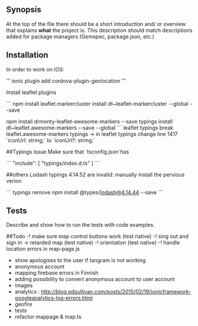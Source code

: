 ## Synopsis

At the top of the file there should be a short introduction and/ or overview that explains **what** the project is. This description should match descriptions added for package managers (Gemspec, package.json, etc.)


## Installation
In order to work on IOS:

’’’
ionic plugin add cordova-plugin-geolocation
’’’

Install leaflet plugins

´´´
npm install leaflet.markercluster
install dt~leaflet-markercluster --global --save

npm install drmonty-leaflet-awesome-markers --save
typings install dt~leaflet.awesome-markers --save --global
´´´
leaflet typings break leaflet.awesome-markers typings -> in leaflet typings
change line 1417 ´iconUrl: string;´  to ´iconUrl?: string;´

##Typings issue
Make sure that ´tsconfig.json´has

´´´
"include": [
  "typings/index.d.ts"
]
´´´

##others
Lodash typings 4.14.52 are invalid: manually install the pervious verion

´´´
typings remove
npm install @types/lodash@4.14.44 --save
´´´


## Tests

Describe and show how to run the tests with code examples.

##Todo
-! make sure map control buttons work (test native)
-! sing out and sign in -> retarded map (test native)
-! orientation (test native)
-! handle location errors in map-page.js
- show apologises to the user if tangram is not working
- anonymous account
- mapping firebase errors in Finnish
- adding possibility to convert anonymous account to user account
- images
- analytics : http://blog.pdsullivan.com/posts/2015/02/19/ionicframework-googleanalytics-log-errors.html
- geofire
- tests
- refactor mappage & map.ts
